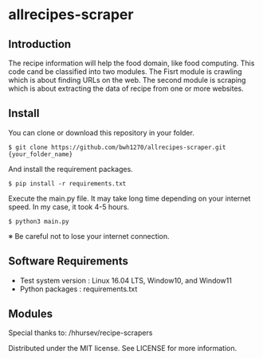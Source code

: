 # allrecipes-scraper


## Introduction
The recipe information will help the food domain, like food computing.
This code cand be classified into two modules. The Fisrt module is crawling which is about finding URLs on the web. The second module is scraping which is about extracting the data of recipe from one or more websites.

## Install
You can clone or download this repository in your folder.
```
$ git clone https://github.com/bwh1270/allrecipes-scraper.git {your_folder_name}
```

And install the requirement packages.
```
$ pip install -r requirements.txt
```

Execute the main.py file. It may take long time depending on your internet speed. In my case, it took 4-5 hours.
```
$ python3 main.py
```
※ Be careful not to lose your internet connection.


## Software Requirements 
+ Test system version : Linux 16.04 LTS, Window10, and Window11
+ Python packages : requirements.txt


## Modules




Special thanks to: /hhursev/recipe-scrapers

Distributed under the MIT license. See LICENSE for more information.
